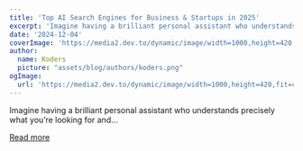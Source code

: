 ```yaml
---
title: 'Top AI Search Engines for Business & Startups in 2025'
excerpt: 'Imagine having a brilliant personal assistant who understands precisely what you’re looking for and...'
date: '2024-12-04'
coverImage: 'https://media2.dev.to/dynamic/image/width=1000,height=420,fit=cover,gravity=auto,format=auto/https%3A%2F%2Fdev-to-uploads.s3.amazonaws.com%2Fuploads%2Farticles%2Fqitk92nw7l5c9tge43ae.jpg'
author:
  name: Koders
  picture: "assets/blog/authors/koders.png"
ogImage:
  url: 'https://media2.dev.to/dynamic/image/width=1000,height=420,fit=cover,gravity=auto,format=auto/https%3A%2F%2Fdev-to-uploads.s3.amazonaws.com%2Fuploads%2Farticles%2Fqitk92nw7l5c9tge43ae.jpg'
---
```


Imagine having a brilliant personal assistant who understands precisely what you’re looking for and...

[Read more](https://dev.to/swirl/top-ai-search-engines-for-business-startups-in-2025-49jo)
